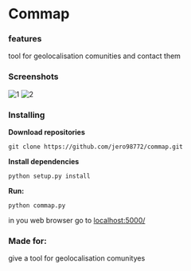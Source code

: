 # Commap

### features 

tool for geolocalisation comunities and contact them

### Screenshots
![1]()
![2]()

### Installing
**Download repositories**

    git clone https://github.com/jero98772/commap.git

**Install dependencies**

    python setup.py install

**Run:**  

    python commap.py

in you web browser go to [localhost:5000/](http://localhost:5000/)

### Made for:

give a tool for geolocalisation comunityes
